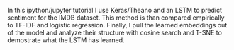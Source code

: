 In this ipython/jupyter tutorial I use Keras/Theano and an LSTM to predict sentiment for the IMDB dataset. This method is than compared empirically to TF-IDF and logistic regression. Finally, I pull the learned embeddings out of the model and analyze their structure with cosine search and T-SNE to demostrate what the LSTM has learned.
